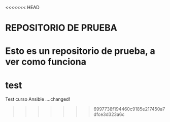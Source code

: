 <<<<<<< HEAD
# REPOSITORIO DE PRUEBA

Esto es un repositorio de prueba, a ver como funciona
=======
# test
Test curso Ansible ....changed!
>>>>>>> 6997738f194460c9185e217450a7dfce3d323a6c
